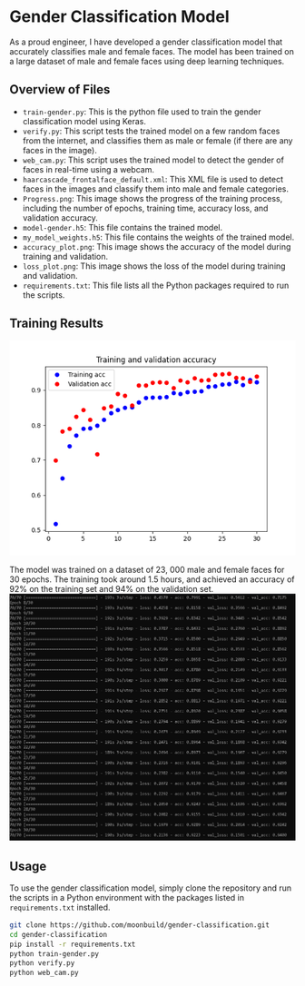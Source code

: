 # Gender Classification Model

As a proud engineer, I have developed a gender classification model that accurately classifies male and female faces. The model has been trained on a large dataset of male and female faces using deep learning techniques.

## Overview of Files

* `train-gender.py`: This is the python file used to train the gender classification model using Keras.
* `verify.py`: This script tests the trained model on a few random faces from the internet, and classifies them as male or female (if there are any faces in the image).
* `web_cam.py`: This script uses the trained model to detect the gender of faces in real-time using a webcam.
* `haarcascade_frontalface_default.xml`: This XML file is used to detect faces in the images and classify them into male and female categories.
* `Progress.png`: This image shows the progress of the training process, including the number of epochs, training time, accuracy loss, and validation accuracy.
* `model-gender.h5`: This file contains the trained model.
* `my_model_weights.h5`: This file contains the weights of the trained model.
* `accuracy_plot.png`: This image shows the accuracy of the model during training and validation.
* `loss_plot.png`: This image shows the loss of the model during training and validation.
* `requirements.txt`: This file lists all the Python packages required to run the scripts.

## Training Results

![Training Results](accuracy_plot.png)

The model was trained on a dataset of 23, 000 male and female faces for 30 epochs. The training took around 1.5 hours, and achieved an accuracy of 92% on the training set and 94% on the validation set.
![Progress](Progress.png)

## Usage

To use the gender classification model, simply clone the repository and run the scripts in a Python environment with the packages listed in `requirements.txt` installed.

```bash
git clone https://github.com/moonbuild/gender-classification.git
cd gender-classification
pip install -r requirements.txt
python train-gender.py
python verify.py
python web_cam.py
